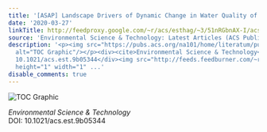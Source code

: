 ```yaml
---
title: '[ASAP] Landscape Drivers of Dynamic Change in Water Quality of U.S. Rivers'
date: '2020-03-27'
linkTitle: http://feedproxy.google.com/~r/acs/esthag/~3/51nRGbnAX-I/acs.est.9b05344
source: 'Environmental Science & Technology: Latest Articles (ACS Publications)'
description: '<p><img src="https://pubs.acs.org/na101/home/literatum/publisher/achs/journals/content/esthag/0/esthag.ahead-of-print/acs.est.9b05344/20200326/images/medium/es9b05344_0006.gif"
  alt="TOC Graphic"/></p><div><cite>Environmental Science & Technology</cite></div><div>DOI:
  10.1021/acs.est.9b05344</div><img src="http://feeds.feedburner.com/~r/acs/esthag/~4/51nRGbnAX-I"
  height="1" width="1" ...'
disable_comments: true
---
```

<p><img src="https://pubs.acs.org/na101/home/literatum/publisher/achs/journals/content/esthag/0/esthag.ahead-of-print/acs.est.9b05344/20200326/images/medium/es9b05344_0006.gif" alt="TOC Graphic"/></p><div><cite>Environmental Science & Technology</cite></div><div>DOI: 10.1021/acs.est.9b05344</div><img src="http://feeds.feedburner.com/~r/acs/esthag/~4/51nRGbnAX-I" height="1" width="1" ...